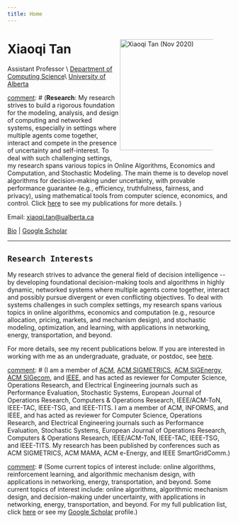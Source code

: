 ```yaml
---
title: Home
---
```


<img alt="Xiaoqi Tan (Nov 2020)" src="/img/xiaoqi_uoft_beam.jpg" style="max-width:210px; min-width:210px; float:right; margin: 20px 40px 10px 1px" width="250"/>


# Xiaoqi Tan


Assistant Professor \\
[Department of Computing Science](https://www.ualberta.ca/computing-science/index.html)\\
[University of Alberta](https://www.ualberta.ca/index.html)

[comment]: # (**Research**: My research strives to build a rigorous foundation for the modeling, analysis, and design of computing and networked systems, especially in settings where multiple agents come together, interact and compete in the presence of uncertainty and self-interest. To deal with such challenging settings, my research spans various topics in Online Algorithms, Economics and Computation, and Stochastic Modeling. The main theme is to develop novel algorithms for decision-making under uncertainty, with provable performance guarantee (e.g., efficiency, truthfulness, fairness, and privacy), using mathematical tools from computer science, economics, and control. Click [here](/publications_year) to see my publications for more details. )


Email: xiaoqi.tan@ualberta.ca


[Bio](/bio) | [Google Scholar](https://scholar.google.com/citations?user=drR_WcAAAAAJ&hl=en&sortby=pubdate)


---

## `Research Interests`

My research strives to advance the general field of decision intelligence -- by developing foundational decision-making tools and algorithms in highly dynamic, networked systems where multiple agents come together, interact and possibly pursue divergent or even conflicting objectives. To deal with systems challenges in such complex settings, my research spans various topics in online algorithms, economics and computation (e.g., resource allocation, pricing, markets, and mechanism design), and stochastic modeling, optimization, and learning,  with applications in networking, energy, transportation, and beyond. 

For more details, see my recent publications below.  If you are interested in working with me as an undergraduate, graduate, or postdoc, see [here](/join).

[comment]: # (My research strives to advance the general field of decision intelligence -- by developing foundational decision-making tools and algorithms in highly dynamic, networked systems where multiple agents come together, interact and possibly pursue divergent or even conflicting objectives.  To deal with systems challenges in such complex settings, my research features the design of new algorithms and markets with provable performance guarantees, using mathematical tools from computer science and economics. Some current topics of interest include: <span style="color:#007C41">online algorithms; algorithmic mechanism design; stochastic modeling and control; market design in smart grid, urban mobility, and cloud computing systems</span>. For more details, see my recent publications below.  )

[comment]: # (I am a member of [ACM](/), [ACM SIGMETRICS](/), [ACM SIGEnergy](/), [ACM SIGecom](/), and [IEEE](/), and has acted as reviewer for Computer Science, Operations Research, and Electrical Engineering journals such as Performance Evaluation, Stochastic Systems,  European Journal of Operations Research, Computers & Operations Research,  IEEE/ACM-ToN, IEEE-TAC, IEEE-TSG, and IEEE-TITS. I am a member of ACM, INFORMS, and IEEE, and has acted as reviewer for Computer Science, Operations Research, and Electrical Engineering journals such as Performance Evaluation, Stochastic Systems,  European Journal of Operations Research, Computers & Operations Research,  IEEE/ACM-ToN, IEEE-TAC, IEEE-TSG, and IEEE-TITS. My research has been published by conferences such as ACM SIGMETRICS, ACM MAMA, ACM e-Energy, and IEEE SmartGridComm.)

[comment]: # (Some current topics of interest include: online algorithms, reinforcement learning, and algorithmic mechanism design, with applications in networking, energy, transportation, and beyond. Some current topics of interest include: online algorithms, algorithmic mechanism design, and decision-making under uncertainty, with applications in networking, energy, transportation, and beyond. For my  full publication list,  click [here](/publications_year) or see my [Google Scholar](https://scholar.google.com/citations?hl=en&user=OIDN4i8AAAAJ&view_op=list_works&sortby=pubdate) profile.)


>
<ul class=circle>
        <script>
            var i;
            for (i = 0; i < papers_full.length; i++) {
            if (papers_full[i].highlight.search("yes") >= 0) {
                document.write("<li class=paper>");
                printPaper(papers_full[i], "O");
                document.write("</li>");
            }
        }
        </script>
</ul>